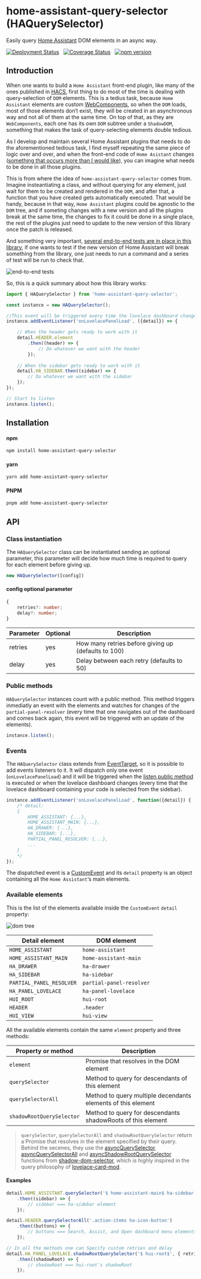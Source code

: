 # home-assistant-query-selector (HAQuerySelector)

Easily query [Home Assistant] DOM elements in an async way.

[![Deployment Status](https://github.com/elchininet/home-assistant-query-selector/actions/workflows/deploy.yaml/badge.svg)](https://github.com/elchininet/home-assistant-query-selector/actions/workflows/deploy.yaml) &nbsp; [![Coverage Status](https://coveralls.io/repos/github/elchininet/home-assistant-query-selector/badge.svg?branch=master)](https://coveralls.io/github/elchininet/home-assistant-query-selector?branch=master) &nbsp; [![npm version](https://badge.fury.io/js/home-assistant-query-selector.svg)](https://badge.fury.io/js/home-assistant-query-selector)

## Introduction

When one wants to build a `Home Assistant` front-end plugin, like many of the ones published in [HACS], first thing to do most of the time is dealing with query-selection of `DOM` elements. This is a tedius task, because `Home Assistant` elements are custom [WebComponents], so when the `DOM` loads, most of those elements don‘t exist, they will be created in an asynchronous way and not all of them at the same time. On top of that, as they are `WebComponents`, each one has its own `DOM` subtree under a `ShadowDOM`, something that makes the task of query-selecting elements double tedious.

As I develop and maintain several Home Assistant plugins that needs to do the aforementioned tedious task, I find myself repeating the same piece of logic over and over, and when the front-end code of `Home Asistant` changes ([something that occurs more than I would like](https://github.com/NemesisRE/kiosk-mode/issues/27)), you can imagine what needs to be done in all those plugins.

This is from where the idea of `home-assistant-query-selector` comes from. Imagine insteantiating a class, and without querying for any element, just wait for them to be created and rendered in the `DOM`, and after that, a function that you have created gets automatically executed. That would be handy, because in that way, `Home Assistant` plugins could be agnostic to the `DOM` tree, and if someting changes with a new version and all the plugins break at the same time, the changes to fix it could be done in a single place, the rest of the plugins just need to update to the new version of this library once the patch is released.

And something very important, [several end-to-end tests are in place in this library](https://github.com/elchininet/home-assistant-query-selector/actions/runs/6909640095/job/18801363213), if one wants to test if the new version of Home Assistant will break something from the library, one just needs to run a command and a series of test will be run to check that.

![end-to-end tests](./images/tests.png)

So, this is a quick summary about how this library works:

```typescript
import { HAQuerySelector } from 'home-assistant-query-selector';

const instance = new HAQuerySelector();

//This event will be triggered every time the lovelace dashboard changes
instance.addEventListener('onLovelacePanelLoad', ({detail}) => {

    // When the header gets ready to work with it
    detail.HEADER.element
        .then((header) => {
            // Do whatever we want with the header
        });
    
    // When the sidebar gets ready to work with it
    detail.HA_SIDEBAR.then((sidebar) => {
        // Do whatever we want with the sidebar
    });
});

// Start to listen
instance.listen();
```

## Installation

#### npm

```bash
npm install home-assistant-query-selector
```

#### yarn

```bash
yarn add home-assistant-query-selector
```

#### PNPM

```bash
pnpm add home-assistant-query-selector
```

## API

### Class instantiation

The `HAQuerySelector` class can be instantiated sending an optional parameter, this parameter will decide how much time is required to query for each element before giving up.

```typescript
new HAQuerySelector([config])
```

#### config optional parameter

```typescript
{
    retries?: number;
    delay?: number;
}
```

| Parameter    | Optional      | Description                                         |
| ------------ | ------------- | --------------------------------------------------- |
| retries      | yes           | How many retries before giving up (defaults to 100) |
| delay        | yes           | Delay between each retry (defaults to 50)           |

### Public methods

`HAQuerySelector` instances count with a public method. This method triggers inmediatly an event with the elements and watches for changes of the `partial-panel-resolver` (every time that one navigates out of the dashboard and comes back again, this event will be triggered with an update of the elements).

```typescript
instance.listen();
```

### Events

The `HAQuerySelector` class extends from [EventTarget], so it is possible to add events listeners to it. It will dispatch only one event (`onLovelacePanelLoad`) and it will be triggered when the [listen public method](#public-methods) is executed or when the lovelace dashboard changes (every time that the lovelace dashboard containing your code is selected from the sidebar).

```typescript
instance.addEventListener('onLovelacePanelLoad', function({detail}) {
    /* detail:
    {
        HOME_ASSISTANT: {...},
        HOME_ASSISTANT_MAIN: {...},
        HA_DRAWER: {...},
        HA_SIDEBAR: {...},
        PARTIAL_PANEL_RESOLVER: {...},
        ...
    }
    */
});
```

The dispatched event is a [CustomEvent] and its `detail` property is an object containing all the `Home Assistant`‘s main elements.

### Available elements

This is the list of the elements available inside the `CustomEvent` `detail` property:

![dom tree](./images/dom-tree.png)

| Detail element           | DOM element              |
| ------------------------ | ------------------------ |
| `HOME_ASSISTANT`         | `home-assistant`         |
| `HOME_ASSISTANT_MAIN`    | `home-assistant-main`    |
| `HA_DRAWER`              | `ha-drawer`              |
| `HA_SIDEBAR`             | `ha-sidebar`             |
| `PARTIAL_PANEL_RESOLVER` | `partial-panel-resolver` |
| `HA_PANEL_LOVELACE`      | `ha-panel-lovelace`      |
| `HUI_ROOT`               | `hui-root`               |
| `HEADER`                 | `.header`                |
| `HUI_VIEW`               | `hui-view`               |

All the available elements contain the same `element` property and three methods:

| Property or method        | Description                                                  |
| ------------------------- | ------------------------------------------------------------ | 
| `element`                 | Promise that resolves in the DOM element                     |
| `querySelector`           | Method to query for descendants of this element              |
| `querySelectorAll`        | Method to query multiple decendants elements of this element |
| `shadowRootQuerySelector` | Method to query for descendants shadowRoots of this element  |

>`querySelector`, `querySelectorAll` and `shadowRootQuerySelector` return a Promise that resolves in the element specified by their query. Behind the secenes, they use the [asyncQuerySelector], [asyncQuerySelectorAll] and [asyncShadowRootQuerySelector] functions from [shadow-dom-selector], which is highly inspired in the query philosophy of [lovelace-card-mod].

#### Examples

```typescript
detail.HOME_ASSISTANT.querySelector('$ home-assistant-main$ ha-sidebar')
    .then((sidebar) => {
        // sidebar === ha-sidebar element
    });

detail.HEADER.querySelectorAll('.action-items ha-icon-button')
    .then((buttons) => {
        // buttons === Search, Assist, and Open dashboard menu elements (top-right header buttons)
    });

// In all the methods one can Specify custom retries and delay
detail.HA_PANEL_LOVELACE.shadowRootQuerySelector('$ hui-root$', { retries: 50, delay: 20 })
    .then((shadowRoot) => {
        // shadowRoot === hui-root‘s shadowRoot
    });
```


[Home Assistant]: https://www.home-assistant.io
[HACS]: https://hacs.xyz
[WebComponents]: https://www.webcomponents.org
[ShadowDOM]: https://developer.mozilla.org/en-US/docs/Web/API/Web_components/Using_shadow_DOM
[EventTarget]: https://developer.mozilla.org/en-US/docs/Web/API/EventTarget
[CustomEvent]: https://developer.mozilla.org/en-US/docs/Web/API/CustomEvent
[asyncQuerySelector]: https://github.com/elchininet/shadow-dom-selector#asyncqueryselector
[asyncQuerySelectorAll]: https://github.com/elchininet/shadow-dom-selector#asyncqueryselectorall
[asyncShadowRootQuerySelector]: https://github.com/elchininet/shadow-dom-selector#asyncshadowrootqueryselector
[shadow-dom-selector]: https://github.com/elchininet/shadow-dom-selector
[lovelace-card-mod]: https://github.com/thomasloven/lovelace-card-mod
